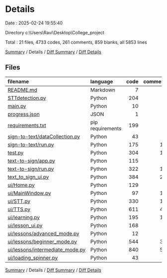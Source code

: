 # Details

Date : 2025-02-24 19:55:40

Directory c:\\Users\\Ravi\\Desktop\\College_project

Total : 21 files,  4733 codes, 261 comments, 859 blanks, all 5853 lines

[Summary](results.md) / Details / [Diff Summary](diff.md) / [Diff Details](diff-details.md)

## Files
| filename | language | code | comment | blank | total |
| :--- | :--- | ---: | ---: | ---: | ---: |
| [README.md](/README.md) | Markdown | 7 | 0 | 0 | 7 |
| [STTdetection.py](/STTdetection.py) | Python | 204 | 9 | 53 | 266 |
| [main.py](/main.py) | Python | 10 | 0 | 2 | 12 |
| [progress.json](/progress.json) | JSON | 1 | 0 | 0 | 1 |
| [requirements.txt](/requirements.txt) | pip requirements | 199 | 0 | 0 | 199 |
| [sign-to-text/dataCollection.py](/sign-to-text/dataCollection.py) | Python | 43 | 0 | 27 | 70 |
| [sign-to-text/run.py](/sign-to-text/run.py) | Python | 175 | 14 | 42 | 231 |
| [test.py](/test.py) | Python | 304 | 11 | 59 | 374 |
| [text-to-sign/app.py](/text-to-sign/app.py) | Python | 115 | 3 | 21 | 139 |
| [text-to-sign/run.py](/text-to-sign/run.py) | Python | 322 | 19 | 54 | 395 |
| [text_to_sign_ui.py](/text_to_sign_ui.py) | Python | 384 | 27 | 73 | 484 |
| [ui/Home.py](/ui/Home.py) | Python | 129 | 1 | 30 | 160 |
| [ui/MainWindow.py](/ui/MainWindow.py) | Python | 97 | 14 | 23 | 134 |
| [ui/STT.py](/ui/STT.py) | Python | 330 | 12 | 61 | 403 |
| [ui/TTS.py](/ui/TTS.py) | Python | 611 | 47 | 141 | 799 |
| [ui/learning.py](/ui/learning.py) | Python | 195 | 13 | 34 | 242 |
| [ui/lesson_ui.py](/ui/lesson_ui.py) | Python | 168 | 5 | 35 | 208 |
| [ui/lessons/advanced_mode.py](/ui/lessons/advanced_mode.py) | Python | 12 | 0 | 5 | 17 |
| [ui/lessons/beginner_mode.py](/ui/lessons/beginner_mode.py) | Python | 544 | 30 | 63 | 637 |
| [ui/lessons/intermediate_mode.py](/ui/lessons/intermediate_mode.py) | Python | 840 | 55 | 125 | 1,020 |
| [ui/loading_spinner.py](/ui/loading_spinner.py) | Python | 43 | 1 | 11 | 55 |

[Summary](results.md) / Details / [Diff Summary](diff.md) / [Diff Details](diff-details.md)